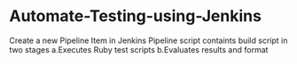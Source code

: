 # Automate-Testing-using-Jenkins

Create a new Pipeline Item in Jenkins
Pipeline script containts build script in two stages 
a.Executes Ruby test scripts 
b.Evaluates results and format

